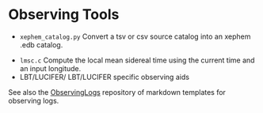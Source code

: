 # Observing Tools

* `xephem_catalog.py` Convert a tsv or csv source catalog into an xephem .edb catalog.
- `lmsc.c`  Compute the local mean sidereal time using the current time and an input longitude.
- LBT/LUCIFER/ LBT/LUCIFER specific observing aids

See also the [ObservingLogs](https://github.com/privong/ObservingLogs) repository of markdown templates for observing logs.
